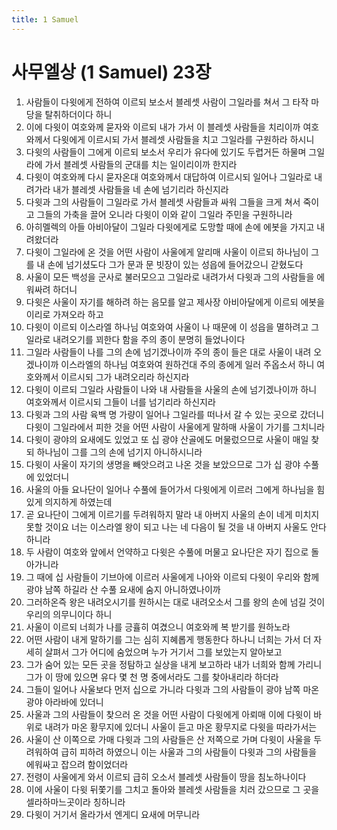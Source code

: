 ```yaml
---
title: 1 Samuel
---
```


# 사무엘상 (1 Samuel) 23장
1. 사람들이 다윗에게 전하여 이르되 보소서 블레셋 사람이 그일라를 쳐서 그 타작 마당을 탈취하더이다 하니
1. 이에 다윗이 여호와께 묻자와 이르되 내가 가서 이 블레셋 사람들을 치리이까 여호와께서 다윗에게 이르시되 가서 블레셋 사람들을 치고 그일라를 구원하라 하시니
1. 다윗의 사람들이 그에게 이르되 보소서 우리가 유다에 있기도 두렵거든 하물며 그일라에 가서 블레셋 사람들의 군대를 치는 일이리이까 한지라
1. 다윗이 여호와께 다시 묻자온대 여호와께서 대답하여 이르시되 일어나 그일라로 내려가라 내가 블레셋 사람들을 네 손에 넘기리라 하신지라
1. 다윗과 그의 사람들이 그일라로 가서 블레셋 사람들과 싸워 그들을 크게 쳐서 죽이고 그들의 가축을 끌어 오니라 다윗이 이와 같이 그일라 주민을 구원하니라
1. 아히멜렉의 아들 아비아달이 그일라 다윗에게로 도망할 때에 손에 에봇을 가지고 내려왔더라
1. 다윗이 그일라에 온 것을 어떤 사람이 사울에게 알리매 사울이 이르되 하나님이 그를 내 손에 넘기셨도다 그가 문과 문 빗장이 있는 성읍에 들어갔으니 갇혔도다
1. 사울이 모든 백성을 군사로 불러모으고 그일라로 내려가서 다윗과 그의 사람들을 에워싸려 하더니
1. 다윗은 사울이 자기를 해하려 하는 음모를 알고 제사장 아비아달에게 이르되 에봇을 이리로 가져오라 하고
1. 다윗이 이르되 이스라엘 하나님 여호와여 사울이 나 때문에 이 성읍을 멸하려고 그일라로 내려오기를 꾀한다 함을 주의 종이 분명히 들었나이다
1. 그일라 사람들이 나를 그의 손에 넘기겠나이까 주의 종이 들은 대로 사울이 내려 오겠나이까 이스라엘의 하나님 여호와여 원하건대 주의 종에게 일러 주옵소서 하니 여호와께서 이르시되 그가 내려오리라 하신지라
1. 다윗이 이르되 그일라 사람들이 나와 내 사람들을 사울의 손에 넘기겠나이까 하니 여호와께서 이르시되 그들이 너를 넘기리라 하신지라
1. 다윗과 그의 사람 육백 명 가량이 일어나 그일라를 떠나서 갈 수 있는 곳으로 갔더니 다윗이 그일라에서 피한 것을 어떤 사람이 사울에게 말하매 사울이 가기를 그치니라
1. 다윗이 광야의 요새에도 있었고 또 십 광야 산골에도 머물렀으므로 사울이 매일 찾되 하나님이 그를 그의 손에 넘기지 아니하시니라
1. 다윗이 사울이 자기의 생명을 빼앗으려고 나온 것을 보았으므로 그가 십 광야 수풀에 있었더니
1. 사울의 아들 요나단이 일어나 수풀에 들어가서 다윗에게 이르러 그에게 하나님을 힘 있게 의지하게 하였는데
1. 곧 요나단이 그에게 이르기를 두려워하지 말라 내 아버지 사울의 손이 네게 미치지 못할 것이요 너는 이스라엘 왕이 되고 나는 네 다음이 될 것을 내 아버지 사울도 안다 하니라
1. 두 사람이 여호와 앞에서 언약하고 다윗은 수풀에 머물고 요나단은 자기 집으로 돌아가니라
1. 그 때에 십 사람들이 기브아에 이르러 사울에게 나아와 이르되 다윗이 우리와 함께 광야 남쪽 하길라 산 수풀 요새에 숨지 아니하였나이까
1. 그러하온즉 왕은 내려오시기를 원하시는 대로 내려오소서 그를 왕의 손에 넘길 것이 우리의 의무니이다 하니
1. 사울이 이르되 너희가 나를 긍휼히 여겼으니 여호와께 복 받기를 원하노라
1. 어떤 사람이 내게 말하기를 그는 심히 지혜롭게 행동한다 하나니 너희는 가서 더 자세히 살펴서 그가 어디에 숨었으며 누가 거기서 그를 보았는지 알아보고
1. 그가 숨어 있는 모든 곳을 정탐하고 실상을 내게 보고하라 내가 너희와 함께 가리니 그가 이 땅에 있으면 유다 몇 천 명 중에서라도 그를 찾아내리라 하더라
1. 그들이 일어나 사울보다 먼저 십으로 가니라 다윗과 그의 사람들이 광야 남쪽 마온 광야 아라바에 있더니
1. 사울과 그의 사람들이 찾으러 온 것을 어떤 사람이 다윗에게 아뢰매 이에 다윗이 바위로 내려가 마온 황무지에 있더니 사울이 듣고 마온 황무지로 다윗을 따라가서는
1. 사울이 산 이쪽으로 가매 다윗과 그의 사람들은 산 저쪽으로 가며 다윗이 사울을 두려워하여 급히 피하려 하였으니 이는 사울과 그의 사람들이 다윗과 그의 사람들을 에워싸고 잡으려 함이었더라
1. 전령이 사울에게 와서 이르되 급히 오소서 블레셋 사람들이 땅을 침노하나이다
1. 이에 사울이 다윗 뒤쫓기를 그치고 돌아와 블레셋 사람들을 치러 갔으므로 그 곳을 셀라하마느곳이라 칭하니라
1. 다윗이 거기서 올라가서 엔게디 요새에 머무니라